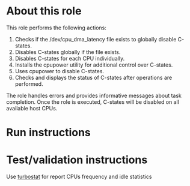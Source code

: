 # About this role


This role performs the following actions:
1. Checks if the /dev/cpu_dma_latency file exists to globally disable C-states.
1. Disables C-states globally if the file exists.
1. Disables C-states for each CPU individually.
1. Installs the cpupower utility for additional control over C-states.
1. Uses cpupower to disable C-states.
1. Checks and displays the status of C-states after operations are performed.
   
The role handles errors and provides informative messages about task completion. 
Once the role is executed, C-states will be disabled on all available host CPUs.

# Run instructions

# Test/validation instructions

Use [turbostat](https://manpages.debian.org/testing/linux-cpupower/turbostat.8.en.html) for report CPUs frequency and idle statistics







